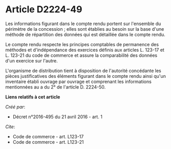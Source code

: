 # Article D2224-49

Les informations figurant dans le compte rendu portent sur l'ensemble du périmètre de la concession ; elles sont établies au
besoin sur la base d'une méthode de répartition des données qui est détaillée dans le compte rendu. 

Le compte rendu respecte les principes comptables de permanence des méthodes et d'indépendance des exercices définis aux
articles L. 123-17 et L. 123-21 du code de commerce et assure la comparabilité des données d'un exercice sur l'autre. 

L'organisme de distribution tient à disposition de l'autorité concédante les pièces justificatives des éléments figurant dans
le compte rendu ainsi qu'un inventaire établi ouvrage par ouvrage et comprenant les informations mentionnées au a du 2° de
l'article D. 2224-50.

**Liens relatifs à cet article**

_Créé par_:

  - Décret n°2016-495 du 21 avril 2016 - art. 1

_Cite_:

  - Code de commerce - art. L123-17
  - Code de commerce - art. L123-21
